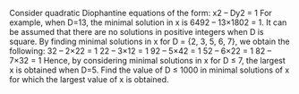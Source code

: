 
Consider quadratic Diophantine equations of the form:
x2 &#8211; Dy2 = 1
For example, when D=13, the minimal solution in x is 6492 &#8211; 13&#215;1802 = 1.
It can be assumed that there are no solutions in positive integers when D is square.
By finding minimal solutions in x for D = {2, 3, 5, 6, 7}, we obtain the following:
32 &#8211; 2&#215;22 = 1
22 &#8211; 3&#215;12 = 1
92 &#8211; 5&#215;42 = 1
52 &#8211; 6&#215;22 = 1
82 &#8211; 7&#215;32 = 1
Hence, by considering minimal solutions in x for D &#8804; 7, the largest x is obtained when D=5.
Find the value of D &#8804; 1000 in minimal solutions of x for which the largest value of x is obtained.
